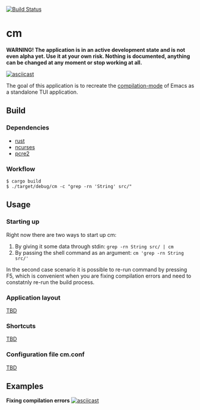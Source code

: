 [![Build Status](https://github.com/tsoding/cm/workflows/CI/badge.svg)](https://github.com/tsoding/cm/actions)

# cm

**WARNING! The application is in an active development state and is not even alpha yet. Use it at your own risk. Nothing is documented, anything can be changed at any moment or stop working at all.**

[![asciicast](https://asciinema.org/a/327091.svg)](https://asciinema.org/a/327091)

The goal of this application is to recreate the [compilation-mode] of Emacs as a standalone TUI application.

## Build

### Dependencies

- [rust](https://www.rust-lang.org/)
- [ncurses](https://invisible-island.net/ncurses/)
- [pcre2](https://www.pcre.org/)

### Workflow

```console
$ cargo build
$ ./target/debug/cm -c "grep -rn 'String' src/"
```

## Usage

### Starting up

<!-- TODO: Allow the user to modify the shell command without restarting the application -->

Right now there are two ways to start up cm:
1. By giving it some data through stdin: `grep -rn String src/ | cm`
2. By passing the shell command as an argument: `cm 'grep -rn String src/'`

In the second case scenario it is possible to re-run command by pressing F5,
which is convenient when you are fixing compilation errors and need to constatnly
re-run the build process.

### Application layout

<!-- TODO(#86): Document application layout -->
[TBD](https://github.com/tsoding/cm/issues/86)

### Shortcuts

<!-- TODO(#87): Document shortcuts -->
[TBD](https://github.com/tsoding/cm/issues/87)

### Configuration file cm.conf

<!-- TODO(#45): Document config format -->
[TBD](https://github.com/tsoding/cm/issues/45)

## Examples

**Fixing compilation errors**
[![asciicast](https://asciinema.org/a/337846.svg)](https://asciinema.org/a/337846)

[compilation-mode]: https://www.gnu.org/software/emacs/manual/html_node/emacs/Compilation-Mode.html

